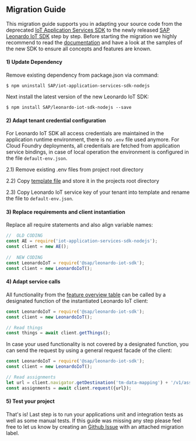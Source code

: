 ## Migration Guide
This migration guide supports you in adapting your source code from the deprecated [IoT Application Services SDK](https://github.com/SAP/iot-application-services-sdk-nodejs) to the newly released [SAP Leonardo IoT SDK](https://github.com/SAP/leonardo-iot-sdk-nodejs) step by step.
Before starting the migration we highly recommend to read the [documentation](https://github.com/SAP/leonardo-iot-sdk-nodejs/blob/master/README.md) and have a look at the samples of the new SDK to ensure all concepts and features are known.

#### 1) Update Dependency
Remove existing dependency from package.json via command:
```
$ npm uninstall SAP/iot-application-services-sdk-nodejs
```

Next install the latest version of the new Leonardo IoT SDK:
```
$ npm install SAP/leonardo-iot-sdk-nodejs --save
```

#### 2) Adapt tenant credential configuration
For Leonardo IoT SDK all access credentials are maintained in the application runtime environment, there is no `.env` file used anymore. 
For Cloud Foundry deployments, all credentials are fetched from application service bindings, in case of local operation the environment is configured in the file `default-env.json`.

2.1) Remove existing .env files from project root directory

2.2) Copy [template file](https://github.com/SAP/leonardo-iot-sdk-nodejs/blob/master/default-env-template.json) and store it in the projects root directory 

2.3) Copy Leonardo IoT service key of your tenant into template and rename the file to `default-env.json`.


#### 3) Replace requirements and client instantiation
Replace all require statements and also align variable names:
```js
//  OLD CODING
const AE = require('iot-application-services-sdk-nodejs');
const client = new AE();
 
//  NEW CODING
const LeonardoIoT = require('@sap/leonardo-iot-sdk');
const client = new LeonardoIoT();
```

#### 4) Adapt service calls
All functionality from the [feature overview table](https://github.com/SAP/leonardo-iot-sdk-nodejs/blob/master/README.md#feature-overview) can be called by a designated function of the instantiated Leonardo IoT client:  

```js
const LeonardoIoT = require('@sap/leonardo-iot-sdk');
const client = new LeonardoIoT();

// Read things
const things = await client.getThings();
```

In case your used functionality is not covered by a designated function, you can send the request by using a general request facade of the client:
```js
const LeonardoIoT = require('@sap/leonardo-iot-sdk');
const client = new LeonardoIoT();

// Read assignments
let url = client.navigator.getDestination('tm-data-mapping') + '/v1/assignments';
const assignments = await client.request({url});
```

#### 5) Test your project
That's is! Last step is to run your applications unit and integration tests as well as some manual tests. If this guide was missing any step please feel free to let us know by creating an [Github Issue](https://github.com/SAP/leonardo-iot-sdk-nodejs/issues) with an attached migration label.



